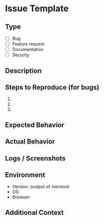 # Issue Template

## Type
- [ ] Bug
- [ ] Feature request
- [ ] Documentation
- [ ] Security

## Description
<clear description>

## Steps to Reproduce (for bugs)
1. 
2. 
3. 

## Expected Behavior

## Actual Behavior

## Logs / Screenshots

## Environment
- Version: (output of /version)
- OS:
- Browser:

## Additional Context

